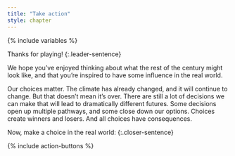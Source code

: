```yaml
---
title: "Take action"
style: chapter
---
```


{% include variables %}

Thanks for playing!
{:.leader-sentence}

We hope you’ve enjoyed thinking about what the rest of the century might look like, and that you’re inspired to have some influence in the real world.

Our choices matter. The climate has already changed, and it will continue to change. But that doesn’t mean it’s over. There are still a lot of decisions we can make that will lead to dramatically different futures. Some decisions open up multiple pathways, and some close down our options. Choices create winners and losers. And all choices have consequences.

Now, make a choice in the real world:
{:.closer-sentence}

{% include action-buttons %}
